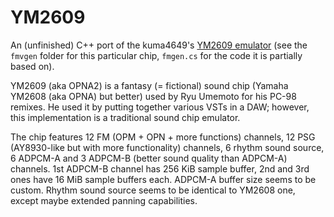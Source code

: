 # YM2609

An (unfinished) C++ port of the kuma4649's [YM2609 emulator](https://github.com/kuma4649/MDSound) (see the `fmvgen` folder for this particular chip, `fmgen.cs` for the code it is partially based on).

YM2609 (aka OPNA2) is a fantasy (= fictional) sound chip (Yamaha YM2608 (aka OPNA) but better) used by Ryu Umemoto for his PC-98 remixes. He used it by putting together various VSTs in a DAW; however, this implementation is a traditional sound chip emulator.

The chip features 12 FM (OPM + OPN + more functions) channels, 12 PSG (AY8930-like but with more functionality) channels, 6 rhythm sound source, 6 ADPCM-A and 3 ADPCM-B (better sound quality than ADPCM-A) channels. 1st ADPCM-B channel has 256 KiB sample buffer, 2nd and 3rd ones have 16 MiB sample buffers each. ADPCM-A buffer size seems to be custom. Rhythm sound source seems to be identical to YM2608 one, except maybe extended panning capabilities.
